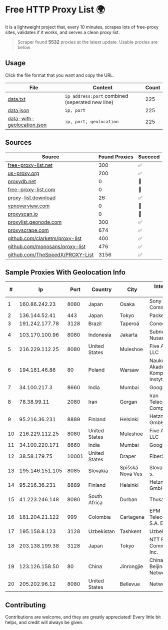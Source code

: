 
# Free HTTP Proxy List 🌍

It is a lightweight project that, every 10 minutes, scrapes lots of free-proxy sites, validates if it works, and serves a clean proxy list.


> Scraper found **5532** proxies at the latest update. Usable proxies are below.

## Usage

Click the file format that you want and copy the URL.


|File|Content|Count|
|----|-------|-----|
|[data.txt](https://raw.githubusercontent.com/themiralay/Proxy-List-World/master/data.txt)|`ip_address:port` combined (seperated new line)|225|
|[data.json](https://raw.githubusercontent.com/themiralay/Proxy-List-World/master/data.json)|`ip, port`|225|
|[data-with-geolocation.json](https://raw.githubusercontent.com/themiralay/Proxy-List-World/master/data-with-geolocation.json)|`ip, port, geolocation`|225|

## Sources

|Source|Found Proxies|Succeed|
|------|-------------|-------|
|[free-proxy-list.net](https://free-proxy-list.net)|300|✅|
|[us-proxy.org](https://www.us-proxy.org)|200|✅|
|[proxydb.net](http://proxydb.net)|0|🚫|
|[free-proxy-list.com](https://free-proxy-list.com/?page=&port=&type%5B%5D=http&type%5B%5D=https&up_time=0&search=Search)|0|🚫|
|[proxy-list.download](https://www.proxy-list.download/HTTP)|26|✅|
|[vpnoverview.com](https://vpnoverview.com/privacy/anonymous-browsing/free-proxy-servers)|0|🚫|
|[proxyscan.io](https://www.proxyscan.io)|0|🚫|
|[proxylist.geonode.com](https://proxylist.geonode.com/api/proxy-list?limit=300&page=1&sort_by=lastChecked&sort_type=desc&protocols=http,https)|300|✅|
|[proxyscrape.com](https://api.proxyscrape.com/v2/?request=displayproxies&protocol=http&timeout=10000&country=all&ssl=all&anonymity=all)|674|✅|
|[github.com/clarketm/proxy-list](https://raw.githubusercontent.com/clarketm/proxy-list/master/proxy-list-raw.txt)|400|✅|
|[github.com/monosans/proxy-list](https://raw.githubusercontent.com/monosans/proxy-list/main/proxies/http.txt)|476|✅|
|[github.com/TheSpeedX/PROXY-List](https://raw.githubusercontent.com/TheSpeedX/PROXY-List/master/http.txt)|3156|✅|


## Sample Proxies With Geolocation Info

|#|Ip|Port|Country|City|Internet Service Provider|
|-|--|----|-------|----|-------------------------|
|1|160.86.242.23|8080|Japan|Osaka|Sony Network Communications Inc|
|2|136.144.52.41|443|Japan|Tokyo|Packet Host, Inc.|
|3|191.242.177.78|3128|Brazil|Taperoá|Conect Telecom|
|4|103.170.100.96|8080|Indonesia|Jakarta|Subnet Data Nusantara|
|5|216.229.112.25|8080|United States|Muleshoe|Five Area Systems, LLC|
|6|194.181.46.86|80|Poland|Warsaw|Naukowa I Akademicka Siec Komputerowa Instytut Badawczy|
|7|34.100.217.3|8660|India|Mumbai|Google LLC|
|8|78.38.99.11|2080|Iran|Gorgan|Iran Telecommunication Company PJS|
|9|95.216.36.231|8889|Finland|Helsinki|Hetzner Online GmbH|
|10|216.229.112.25|8080|United States|Muleshoe|Five Area Systems, LLC|
|11|34.100.220.171|8660|India|Mumbai|Google LLC|
|12|38.58.179.75|10001|United States|Draper|FiberState, LLC|
|13|195.146.151.105|8085|Slovakia|Spišská Nová Ves|Slovak Telecom, a. s.|
|14|95.216.36.231|8889|Finland|Helsinki|Hetzner Online GmbH|
|15|41.223.246.148|8080|South Africa|Durban|Thusaconnect|
|16|181.204.21.122|999|Colombia|Cartagena|EPM Telecomunicaciones S.A. E.S.P.|
|17|195.158.8.123|3128|Uzbekistan|Tashkent|Uzbektelecom JSC|
|18|203.138.199.38|3128|Japan|Tokyo|NTT PC Communications, Inc.|
|19|123.126.158.50|80|China|Jinrongjie|China Unicom Beijing Province Network|
|20|205.202.96.12|8080|United States|Bellevue|Network Nebraska|



## Contributing

Contributions are welcome, and they are greatly appreciated! Every
little bit helps, and credit will always be given.


